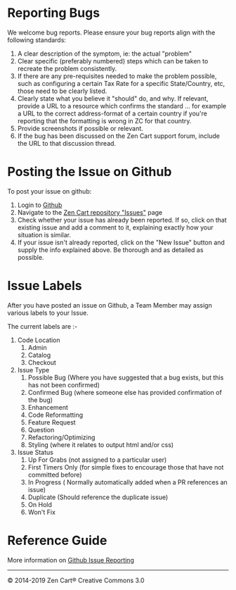 # Reporting Bugs

We welcome bug reports. Please ensure your bug reports align with the following standards:

1. A clear description of the symptom, ie: the actual "problem"
2. Clear specific (preferably numbered) steps which can be taken to recreate the problem consistently. 
3. If there are any pre-requisites needed to make the problem possible, such as configuring a certain Tax Rate for a specific State/Country, etc, those need to be clearly listed.
4. Clearly state what you believe it "should" do, and why. If relevant, provide a URL to a resource which confirms the standard ... for example a URL to the correct address-format of a certain country if you're reporting that the formatting is wrong in ZC for that country.
5. Provide screenshots if possible or relevant.
6. If the bug has been discussed on the Zen Cart support forum, include the URL to that discussion thread.


# Posting the Issue on Github

To post your issue on github:

1. Login to [Github](https://www.github.com/)
2. Navigate to the [Zen Cart repository "Issues"](https://github.com/zencart/zencart/issues) page
3. Check whether your issue has already been reported. If so, click on that existing issue and add a comment to it, explaining exactly how your situation is similar.
4. If your issue isn't already reported, click on the "New Issue" button and supply the info explained above. Be thorough and as detailed as possible.

# Issue Labels

After you have posted an issue on Github, a Team Member may assign various labels to your Issue.

The current labels are :- 

1. Code Location 
    1. Admin 
    2. Catalog
    3. Checkout
2. Issue Type
    1. Possible Bug (Where you have suggested that a bug exists, but this has not been confirmed)
    2. Confirmed Bug (where someone else has provided confirmation of the bug)
    3. Enhancement 
    4. Code Reformatting
    6. Feature Request
    7. Question
    8. Refactoring/Optimizing 
    9. Styling (where it relates to output html and/or css)
3. Issue Status
    1. Up For Grabs (not assigned to a particular user)
    2. First Timers Only (for simple fixes to encourage those that have not committed before)
    3. In Progress ( Normally automatically added when a PR references an issue)
    4. Duplicate (Should reference the duplicate issue)
    5. On Hold 
    6. Won't Fix
  
  
  
# Reference Guide
More information on [Github Issue Reporting](https://guides.github.com/features/issues/)


---

&copy; 2014-2019 Zen Cart&reg; Creative Commons 3.0
